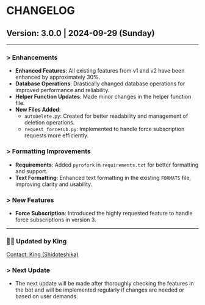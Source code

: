 # CHANGELOG

## Version: 3.0.0 | 2024-09-29 (Sunday)

---

### > Enhancements
- **Enhanced Features**: All existing features from v1 and v2 have been enhanced by approximately 30%.
- **Database Operations**: Drastically changed database operations for improved performance and reliability.
- **Helper Function Updates**: Made minor changes in the helper function file.
- **New Files Added**:
  - `autoDelete.py`: Created for better readability and management of deletion operations.
  - `request_forcesub.py`: Implemented to handle force subscription requests more efficiently.

### > Formatting Improvements
- **Requirements**: Added `pyrofork` in `requirements.txt` for better formatting and support.
- **Text Formatting**: Enhanced text formatting in the existing `FORMATS` file, improving clarity and usability.

### > New Features
- **Force Subscription**: Introduced the highly requested feature to handle force subscriptions in version 3.

---

### 🧑‍💻 Updated by King
[Contact: King (Shidoteshika)](https://t.me/Shidoteshika1)

### > Next Update
- The next update will be made after thoroughly checking the features in the bot and will be implemented regularly if changes are needed or based on user demands.
